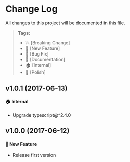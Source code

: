 # Change Log

All changes to this project will be documented in this file.

> **Tags:**
> - 💥 [Breaking Change]
> - 🚀 [New Feature]
> - 🐛 [Bug Fix]
> - 📝 [Documentation]
> - 🏠 [Internal]
> - 💅 [Polish]

## v1.0.1 (2017-06-13)

#### 🏠 Internal
- Upgrade typescript@^2.4.0

## v1.0.0 (2017-06-12)

#### 🚀 New Feature
- Release first version

